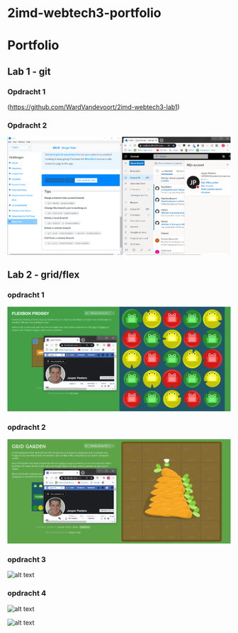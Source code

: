 # 2imd-webtech3-portfolio

# Portfolio
## Lab 1 - git
### Opdracht 1
(https://github.com/WardVandevoort/2imd-webtech3-lab1)
### Opdracht 2
![alt text](https://github.com/Jasperator/2imd-webtech3-portfolio/blob/master/Lab1/Git-it-Done-Bewijs.png "Git-It proof")
## Lab 2 - grid/flex
### opdracht 1
![alt text](https://github.com/Jasperator/2imd-webtech3-portfolio/blob/master/Lab2/bewijs-flexbox-froggy.png "flexbox proof")
### opdracht 2
![alt text](https://github.com/Jasperator/2imd-webtech3-portfolio/blob/master/Lab2/bewijs-grid-garden.png "Grid proof")
### opdracht 3
![alt text](https://github.com/Jasperator/2imd-webtech3-portfolio/tree/master/Lab2/lab2-grid/Future "Future")


### opdracht 4
![alt text](https://github.com/Jasperator/2imd-webtech3-portfolio/tree/master/Lab2/lab2-grid/IMD-ticket "IMD ticket (git files)")

![alt text](https://codepen.io/jasperator/pen/ZEGejMR "IMD ticket (codepen)")




